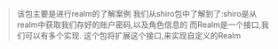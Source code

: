 
> 该包主要是进行realm的了解案例
> 我们从shiro包中了解到了:shiro是从realm中获取我们存好的账户密码,以及角色信息的
> 而Realm是一个接口,我们可以有多个实现.
> 这个包将扩展这个接口,来实现自定义的Realm